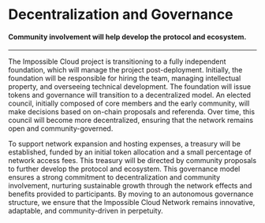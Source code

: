 # Decentralization and Governance

#### Community involvement will help develop the protocol and ecosystem.&#x20;

***

The Impossible Cloud project is transitioning to a fully independent foundation, which will manage the project post-deployment. Initially, the foundation will be responsible for hiring the team, managing intellectual property, and overseeing technical development. The foundation will issue tokens and governance will transition to a decentralized model. An elected council, initially composed of core members and the early community, will make decisions based on on-chain proposals and referenda. Over time, this council will become more decentralized, ensuring that the network remains open and community-governed.&#x20;

To support network expansion and hosting expenses, a treasury will be established, funded by an initial token allocation and a small percentage of network access fees. This treasury will be directed by community proposals to further develop the protocol and ecosystem. This governance model ensures a strong commitment to decentralization and community involvement, nurturing sustainable growth through the network effects and benefits provided to participants. By moving to an autonomous governance structure, we ensure that the Impossible Cloud Network remains innovative, adaptable, and community-driven in perpetuity.
